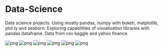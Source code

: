 # Data-Science
Data science projects. Using mostly pandas, numpy with bokeh, matplotlib, plot.ly and seaborn.
Exploring capabilities of visualisation libraries with pandas dataframe.
Data from csv kaggle and yahoo finance.

![png](https://github.com/rafaski1/Data-Science/blob/main/dallas.PNG?raw=true)
![png](https://github.com/rafaski1/Data-Science/blob/main/salary.PNG?raw=true)
![png](https://github.com/rafaski1/Data-Science/blob/main/wiki_foundation.PNG?raw=true)
![png](https://github.com/rafaski1/Data-Science/blob/main/seaborn.PNG?raw=true)
![png](https://github.com/rafaski1/Data-Science/blob/main/plotly.PNG?raw=true)
![png](https://github.com/rafaski1/Data-Science/blob/main/plotly2.PNG?raw=true)
